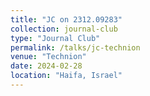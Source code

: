 ```yaml
---
title: "JC on 2312.09283"
collection: journal-club
type: "Journal Club"
permalink: /talks/jc-technion
venue: "Technion"
date: 2024-02-28
location: "Haifa, Israel"
---
```

